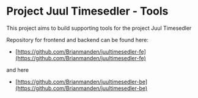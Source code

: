 # Project Juul Timesedler - Tools

This project aims to build supporting tools for the project Juul Timesedler

Repository for frontend and backend can be found here:
* [https://github.com/Brianmanden/juultimesedler-fe](https://github.com/Brianmanden/juultimesedler-fe)

and here

* [https://github.com/Brianmanden/juultimesedler-be](https://github.com/Brianmanden/juultimesedler-be)